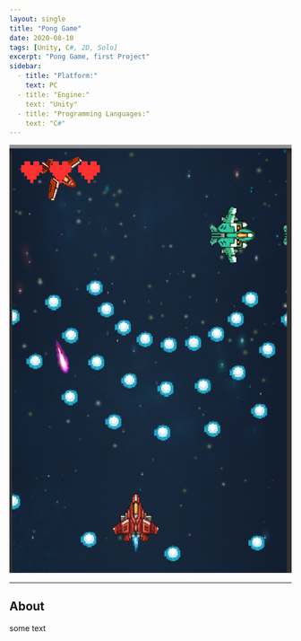 ```yaml
---
layout: single
title: "Pong Game"
date: 2020-08-10
tags: [Unity, C#, 2D, Solo]
excerpt: "Pong Game, first Project"
sidebar:
  - title: "Platform:"
    text: PC
  - title: "Engine:"
    text: "Unity"
  - title: "Programming Languages:"
    text: "C#"
---
```


<img class="full" src="/images/Pong Game.png" alt="screenshot">
<hr>
<h2>About</h2>
<p>some text</p>
